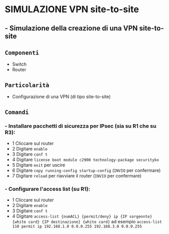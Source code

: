 # SIMULAZIONE VPN site-to-site
## - Simulazione della creazione di una VPN site-to-site
## `Componenti`
- Switch
- Router
## `Particolarità`
- Configurazione di una VPN (di tipo site-to-site)
## `Comandi`
### - Installare pacchetti di sicurezza per IPsec (sia su R1 che su R3):
- 1 Cliccare sul router
- 2 Digitare `enable`
- 3 Digitare `conf t`
- 4 Digitare `license boot module c2900 technology-package securityko`
- 5 Digitare `exit` per uscire
- 6 Digitare `copy running-config startup-config` (`INVIO` per confermare)
- 7 Digitare `reload` per riavviare il router (`INVIO` per confermare)
### - Configurare l'access list (su R1):
- 1 Cliccare sul router
- 2 Digitare `enable`
- 3 Digitare `conf t`
- 4 Digitare `access-list {numACL} {permit/deny} ip {IP sorgennte} {white card} {IP destinazione} {white card}` ad esempio `access-list 110 permit ip 192.168.1.0 0.0.0.255 192.168.3.0 0.0.0.255`
